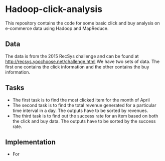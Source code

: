 # Hadoop-click-analysis
This repository contains the code for some basic click and buy analysis on e-commerce data using Hadoop and MapReduce.

## Data
The data is from the 2015 RecSys challenge and can be found at http://recsys.yoochoose.net/challenge.html
We have two sets of data. The first one contains the click information and the other contains the buy information.

## Tasks
  * The first task is to find the most clicked item for the month of April
  * The second task is to find the total revenue generated for a particular time interval in a day. The outputs have to be sorted by revenues.
  * The third task is to find out the success rate for an item based on both the click and buy data. The outputs have to be sorted by the success rate.

## Implementation
  * For 

